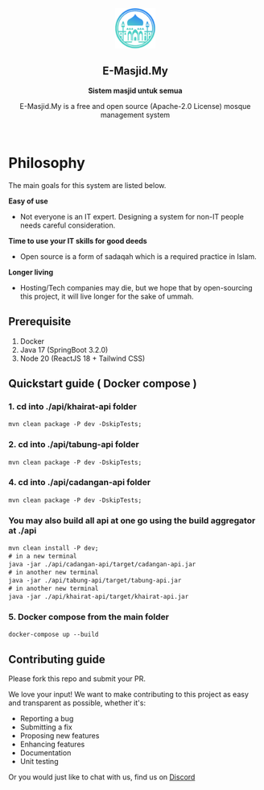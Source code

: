 <p align="center">
  <img src="./public-web/src/assets/home/logo.png" alt="E-Masjid.My" width="80" height="80"/>
</p>

<h2 align="center"><b>E-Masjid.My</b></h2>
<p align="center"><b>Sistem masjid untuk semua</b></p>
<p align="center">
  E-Masjid.My is a free and open source (Apache-2.0 License) mosque management system
<p><br>

Philosophy
=====
The main goals for this system are listed below.

**Easy of use**

- Not everyone is an IT expert. Designing a system for non-IT people needs careful consideration.

**Time to use your IT skills for good deeds**

- Open source is a form of sadaqah which is a required practice in Islam.

**Longer living**

- Hosting/Tech companies may die, but we hope that by open-sourcing this project, it will live longer for the sake of ummah.

##  Prerequisite
1. Docker
2. Java 17 (SpringBoot 3.2.0)
3. Node 20 (ReactJS 18 + Tailwind CSS)

## Quickstart guide ( Docker compose )
### 1. cd into ./api/khairat-api folder
```
mvn clean package -P dev -DskipTests;
```
### 2. cd into ./api/tabung-api folder
```
mvn clean package -P dev -DskipTests;
```
### 4. cd into ./api/cadangan-api folder
```
mvn clean package -P dev -DskipTests;
```
### You may also build all api at one go using the build aggregator at ./api
```shell
mvn clean install -P dev;
# in a new terminal
java -jar ./api/cadangan-api/target/cadangan-api.jar
# in another new terminal
java -jar ./api/tabung-api/target/tabung-api.jar
# in another new terminal
java -jar ./api/khairat-api/target/khairat-api.jar 
```
### 5. Docker compose from the main folder
```
docker-compose up --build
```
## Contributing guide

Please fork this repo and submit your PR.

We love your input! We want to make contributing to this project as easy and transparent as possible, whether it's:

- Reporting a bug
- Submitting a fix
- Proposing new features
- Enhancing features
- Documentation
- Unit testing
  
Or you would just like to chat with us, find us on [Discord](https://discord.gg/SX64rWJJ)

